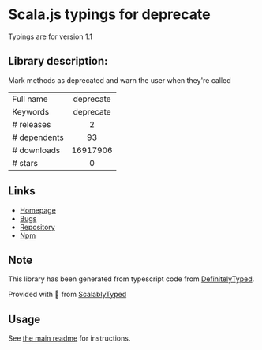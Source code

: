 
# Scala.js typings for deprecate

Typings are for version 1.1

## Library description:
Mark methods as deprecated and warn the user when they're called

|                    |                 |
| ------------------ | :-------------: |
| Full name          | deprecate |
| Keywords           | deprecate |
| # releases         | 2 |
| # dependents       | 93 |
| # downloads        | 16917906 |
| # stars            | 0 |

## Links
- [Homepage](https://github.com/brianc/node-deprecate#readme)
- [Bugs](https://github.com/brianc/node-deprecate/issues)
- [Repository](https://github.com/brianc/node-deprecate)
- [Npm](https://www.npmjs.com/package/deprecate)
    


## Note
This library has been generated from typescript code from [DefinitelyTyped](https://definitelytyped.org).

Provided with :purple_heart: from [ScalablyTyped](https://github.com/oyvindberg/ScalablyTyped)

## Usage
See [the main readme](../../readme.md) for instructions.


